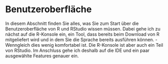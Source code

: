 # Benutzeroberfläche

In diesem Abschnitt finden Sie alles, was Sie zum Start über die Benutzeroberfläche von R und RStudio wissen müssen. Dabei gehe ich zu nächst auf die R-Konsole ein, ein Tool, dass bereits beim Download von R mitgeliefert wird und in dem Sie die Sprache bereits ausführen können. - Wenngleich dies wenig komfortabel ist. Die R-Konsole ist aber auch ein Teil von RStudio. Im Anschluss gehe ich deshalb auf die IDE und ein paar ausgewählte Features genauer ein.